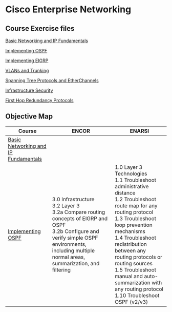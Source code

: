 # Cisco Enterprise Networking

## Course Exercise files

[Basic Networking and IP Fundamentals](basic-networking-ip-fundamentals)

[Implementing OSPF](implementing-ospf)

[Implementing EIGRP](implementing-eigrp)

[VLANs and Trunking](vlans-trunking)

[Spanning Tree Protocols and EtherChannels](spanning-tree-protocols-etherchannels)

[Infrastructure Security](infrastructure-security)

[First Hop Redundancy Protocols](first-hop-redundancy-protocols)


## Objective Map

| Course | ENCOR | ENARSI |
|--------------------------------------|-----------------------------------------------------------------------------------------------------------------------------------------------------------------------------------------------------------|------------------------------------------------------------------------------------------------------------------------------------------------------------------------------------------------------------------------------------------------------------------------------------------------------------------------------------------------------------------------------|
| [Basic Networking and IP Fundamentals](basic-networking-ip-fundamentals) |  |  |
| [Implementing OSPF](implementing-ospf) | 3.0 Infrastructure<br>3.2 Layer 3<br>3.2a Compare routing concepts of EIGRP and OSPF<br>3.2b Configure and verify simple OSPF environments, including multiple normal areas, summarization, and filtering | 1.0 Layer 3 Technologies<br>1.1 Troubleshoot administrative distance<br>1.2 Troubleshoot route map for any routing protocol<br>1.3 Troubleshoot loop prevention mechanisms<br>1.4 Troubleshoot redistribution between any routing protocols or routing sources<br>1.5 Troubleshoot manual and auto-summarization with any routing protocol<br>1.10 Troubleshoot OSPF (v2/v3) |